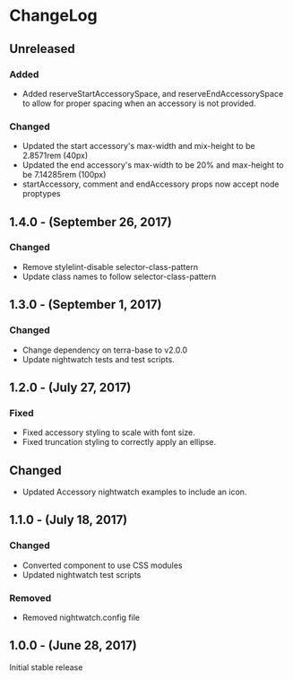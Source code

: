 ChangeLog
=========

Unreleased
----------
### Added
* Added reserveStartAccessorySpace, and reserveEndAccessorySpace to allow for proper spacing when an accessory is not provided.

### Changed
* Updated the start accessory's max-width and mix-height to be 2.8571rem (40px)
* Updated the end accessory's max-width to be 20% and max-height to be 7.14285rem (100px)
* startAccessory, comment and endAccessory props now accept node proptypes

1.4.0 - (September 26, 2017)
-----------------
### Changed
* Remove stylelint-disable selector-class-pattern
* Update class names to follow selector-class-pattern

1.3.0 - (September 1, 2017)
-----------------
### Changed
* Change dependency on terra-base to v2.0.0
* Update nightwatch tests and test scripts.

1.2.0 - (July 27, 2017)
-----------------
### Fixed
* Fixed accessory styling to scale with font size.
* Fixed truncation styling to correctly apply an ellipse.

## Changed
* Updated Accessory nightwatch examples to include an icon.

1.1.0 - (July 18, 2017)
-----------------
### Changed
* Converted component to use CSS modules
* Updated nightwatch test scripts

### Removed
* Removed nightwatch.config file

1.0.0 - (June 28, 2017)
-----------------
Initial stable release
